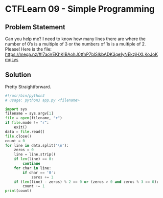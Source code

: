 # CTFLearn 09 - Simple Programming
## Problem Statement
Can you help me? I need to know how many lines there are where the number of 0’s is a multiple of 3 or the numbers of 1s is a multiple of 2. Please! Here is the file: https://mega.nz/#!7aoVEKhK!BAohJ0tfnP7bISIkbADK3qe1yNEkzjHXLKoJoKmqLys

## Solution
Pretty Straightforward.

```python
#!/usr/bin/python3
# usage: python3 app.py <filename>

import sys
filename = sys.argv[1]
file = open(filename, "r")
if file.mode != "r":
    exit()
data = file.read()
file.close()
count = 0
for line in data.split('\n'):
    zeros = 0
    line = line.strip()
    if len(line) == 0:
        continue
    for char in line:
        if char == '0':
            zeros += 1
    if (len(line) - zeros) % 2 == 0 or (zeros > 0 and zeros % 3 == 0):
        count += 1
print(count)
```
